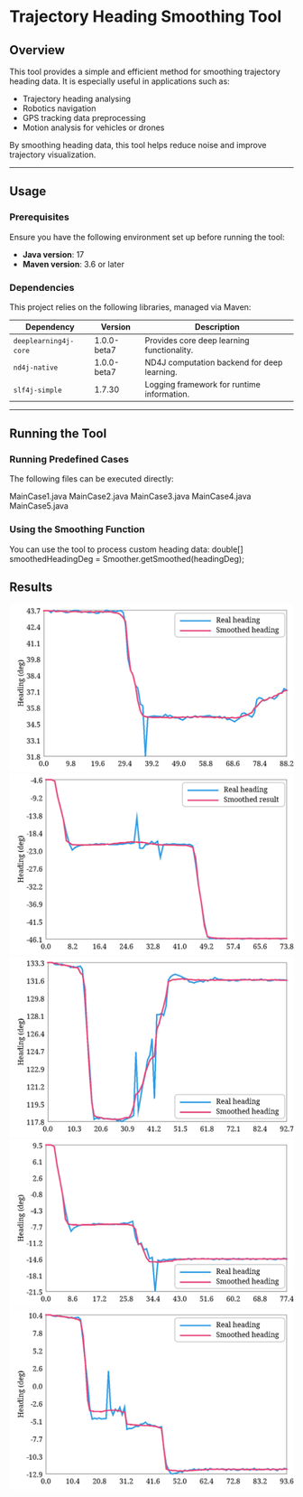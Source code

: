 # Trajectory Heading Smoothing Tool

## Overview
This tool provides a simple and efficient method for smoothing trajectory heading data. It is especially useful in applications such as:
- Trajectory heading analysing
- Robotics navigation
- GPS tracking data preprocessing
- Motion analysis for vehicles or drones

By smoothing heading data, this tool helps reduce noise and improve trajectory visualization.

---

## Usage

### Prerequisites
Ensure you have the following environment set up before running the tool:
- **Java version**: 17
- **Maven version**: 3.6 or later

### Dependencies
This project relies on the following libraries, managed via Maven:

| Dependency                  | Version          | Description                              |
|-----------------------------|------------------|------------------------------------------|
| `deeplearning4j-core`       | 1.0.0-beta7      | Provides core deep learning functionality. |
| `nd4j-native`               | 1.0.0-beta7      | ND4J computation backend for deep learning. |
| `slf4j-simple`              | 1.7.30           | Logging framework for runtime information.|


---

## Running the Tool

### Running Predefined Cases
The following files can be executed directly:

MainCase1.java
MainCase2.java
MainCase3.java
MainCase4.java
MainCase5.java

### Using the Smoothing Function
You can use the tool to process custom heading data:
double[] smoothedHeadingDeg = Smoother.getSmoothed(headingDeg);

## Results
![Case 1](./Case1.png)
![Case 2](./Case2.png)
![Case 3](./Case3.png)
![Case 4](./Case4.png)
![Case 5](./Case5.png)

